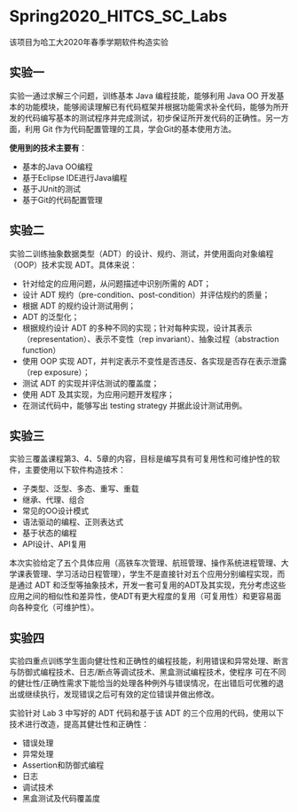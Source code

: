 # Spring2020_HITCS_SC_Labs

该项目为哈工大2020年春季学期软件构造实验

## 实验一

实验一通过求解三个问题，训练基本 Java 编程技能，能够利用 Java OO 开发基本的功能模块，能够阅读理解已有代码框架并根据功能需求补全代码，能够为所开发的代码编写基本的测试程序并完成测试，初步保证所开发代码的正确性。另一方面，利用 Git 作为代码配置管理的工具，学会Git的基本使用方法。

**使用到的技术主要有**：

- 基本的Java OO编程
- 基于Eclipse IDE进行Java编程
- 基于JUnit的测试
- 基于Git的代码配置管理

## 实验二

实验二训练抽象数据类型（ADT）的设计、规约、测试，并使用面向对象编程（OOP）技术实现 ADT。具体来说：

- 针对给定的应用问题，从问题描述中识别所需的 ADT；
- 设计 ADT 规约（pre-condition、post-condition）并评估规约的质量；
- 根据 ADT 的规约设计测试用例；
- ADT 的泛型化；
- 根据规约设计 ADT 的多种不同的实现；针对每种实现，设计其表示 （representation）、表示不变性（rep invariant）、抽象过程（abstraction function）
- 使用 OOP 实现 ADT，并判定表示不变性是否违反、各实现是否存在表示泄露（rep exposure）；
- 测试 ADT 的实现并评估测试的覆盖度；
- 使用 ADT 及其实现，为应用问题开发程序；
- 在测试代码中，能够写出 testing strategy 并据此设计测试用例。

## 实验三

实验三覆盖课程第3、4、5章的内容，目标是编写具有可复用性和可维护性的软件，主要使用以下软件构造技术：

- 子类型、泛型、多态、重写、重载
- 继承、代理、组合
- 常见的OO设计模式
- 语法驱动的编程、正则表达式
- 基于状态的编程
- API设计、API复用

本次实验给定了五个具体应用（高铁车次管理、航班管理、操作系统进程管理、大学课表管理、学习活动日程管理），学生不是直接针对五个应用分别编程实现，而是通过 ADT 和泛型等抽象技术，开发一套可复用的ADT及其实现，充分考虑这些应用之间的相似性和差异性，使ADT有更大程度的复用（可复用性）和更容易面向各种变化（可维护性）。

## 实验四

实验四重点训练学生面向健壮性和正确性的编程技能，利用错误和异常处理、断言与防御式编程技术、日志/断点等调试技术、黑盒测试编程技术，使程序 可在不同的健壮性/正确性需求下能恰当的处理各种例外与错误情况，在出错后可优雅的退出或继续执行，发现错误之后可有效的定位错误并做出修改。

实验针对 Lab 3 中写好的 ADT 代码和基于该 ADT 的三个应用的代码，使用以下技术进行改造，提高其健壮性和正确性：

- 错误处理
- 异常处理
- Assertion和防御式编程
- 日志
- 调试技术
- 黑盒测试及代码覆盖度
